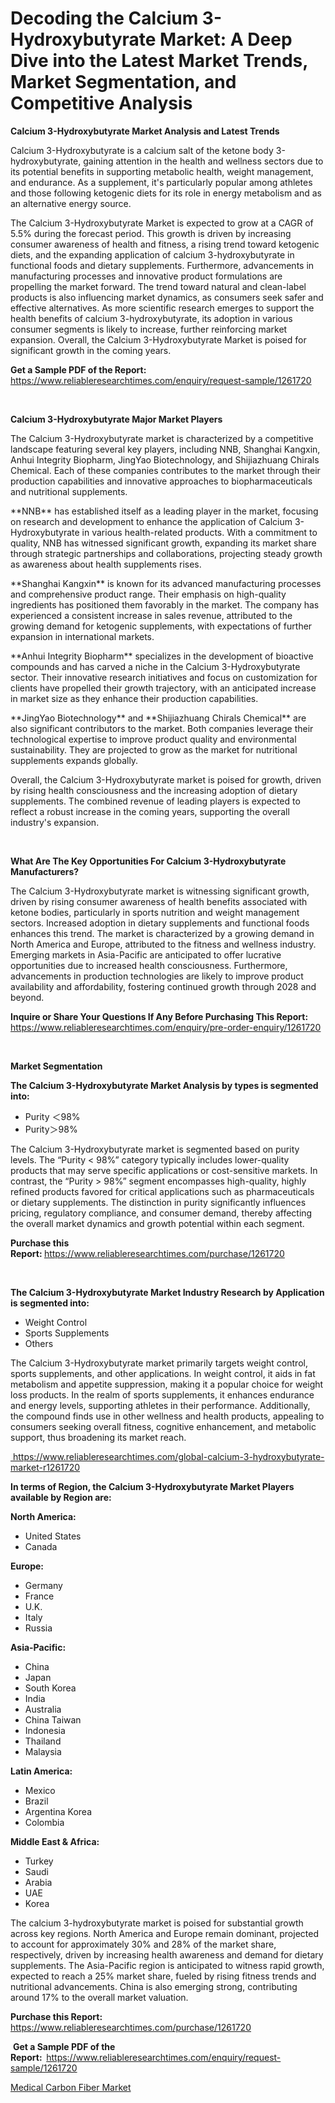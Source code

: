 <p><h1>Decoding the Calcium 3-Hydroxybutyrate Market: A Deep Dive into the Latest Market Trends, Market Segmentation, and Competitive Analysis</h1></p><p><strong>Calcium 3-Hydroxybutyrate Market Analysis and Latest Trends</strong></p>
<p><p>Calcium 3-Hydroxybutyrate is a calcium salt of the ketone body 3-hydroxybutyrate, gaining attention in the health and wellness sectors due to its potential benefits in supporting metabolic health, weight management, and endurance. As a supplement, it's particularly popular among athletes and those following ketogenic diets for its role in energy metabolism and as an alternative energy source.</p><p>The Calcium 3-Hydroxybutyrate Market is expected to grow at a CAGR of 5.5% during the forecast period. This growth is driven by increasing consumer awareness of health and fitness, a rising trend toward ketogenic diets, and the expanding application of calcium 3-hydroxybutyrate in functional foods and dietary supplements. Furthermore, advancements in manufacturing processes and innovative product formulations are propelling the market forward. The trend toward natural and clean-label products is also influencing market dynamics, as consumers seek safer and effective alternatives. As more scientific research emerges to support the health benefits of calcium 3-hydroxybutyrate, its adoption in various consumer segments is likely to increase, further reinforcing market expansion. Overall, the Calcium 3-Hydroxybutyrate Market is poised for significant growth in the coming years.</p></p>
<p><strong>Get a Sample PDF of the Report:&nbsp;</strong> <a href="https://www.reliableresearchtimes.com/enquiry/request-sample/1261720?utm_campaign=1940&utm_medium=2&utm_source=Github&utm_content=ia&utm_term=02022025&utm_id=calcium-3-hydroxybutyrate">https://www.reliableresearchtimes.com/enquiry/request-sample/1261720</a></p>
<p>&nbsp;</p>
<p><strong>Calcium 3-Hydroxybutyrate Major Market Players</strong></p>
<p><p>The Calcium 3-Hydroxybutyrate market is characterized by a competitive landscape featuring several key players, including NNB, Shanghai Kangxin, Anhui Integrity Biopharm, JingYao Biotechnology, and Shijiazhuang Chirals Chemical. Each of these companies contributes to the market through their production capabilities and innovative approaches to biopharmaceuticals and nutritional supplements.</p><p>**NNB** has established itself as a leading player in the market, focusing on research and development to enhance the application of Calcium 3-Hydroxybutyrate in various health-related products. With a commitment to quality, NNB has witnessed significant growth, expanding its market share through strategic partnerships and collaborations, projecting steady growth as awareness about health supplements rises.</p><p>**Shanghai Kangxin** is known for its advanced manufacturing processes and comprehensive product range. Their emphasis on high-quality ingredients has positioned them favorably in the market. The company has experienced a consistent increase in sales revenue, attributed to the growing demand for ketogenic supplements, with expectations of further expansion in international markets.</p><p>**Anhui Integrity Biopharm** specializes in the development of bioactive compounds and has carved a niche in the Calcium 3-Hydroxybutyrate sector. Their innovative research initiatives and focus on customization for clients have propelled their growth trajectory, with an anticipated increase in market size as they enhance their production capabilities.</p><p>**JingYao Biotechnology** and **Shijiazhuang Chirals Chemical** are also significant contributors to the market. Both companies leverage their technological expertise to improve product quality and environmental sustainability. They are projected to grow as the market for nutritional supplements expands globally.</p><p>Overall, the Calcium 3-Hydroxybutyrate market is poised for growth, driven by rising health consciousness and the increasing adoption of dietary supplements. The combined revenue of leading players is expected to reflect a robust increase in the coming years, supporting the overall industry's expansion.</p></p>
<p>&nbsp;</p>
<p><strong>What Are The Key Opportunities For Calcium 3-Hydroxybutyrate Manufacturers?</strong></p>
<p><p>The Calcium 3-Hydroxybutyrate market is witnessing significant growth, driven by rising consumer awareness of health benefits associated with ketone bodies, particularly in sports nutrition and weight management sectors. Increased adoption in dietary supplements and functional foods enhances this trend. The market is characterized by a growing demand in North America and Europe, attributed to the fitness and wellness industry. Emerging markets in Asia-Pacific are anticipated to offer lucrative opportunities due to increased health consciousness. Furthermore, advancements in production technologies are likely to improve product availability and affordability, fostering continued growth through 2028 and beyond.</p></p>
<p><strong>Inquire or Share Your Questions If Any Before Purchasing This Report:</strong> <a href="https://www.reliableresearchtimes.com/enquiry/pre-order-enquiry/1261720?utm_campaign=1940&utm_medium=2&utm_source=Github&utm_content=ia&utm_term=02022025&utm_id=calcium-3-hydroxybutyrate">https://www.reliableresearchtimes.com/enquiry/pre-order-enquiry/1261720</a></p>
<p>&nbsp;</p>
<p><strong>Market Segmentation</strong></p>
<p><strong>The Calcium 3-Hydroxybutyrate Market Analysis by types is segmented into:</strong></p>
<p><ul><li>Purity ＜98%</li><li>Purity＞98%</li></ul></p>
<p><p>The Calcium 3-Hydroxybutyrate market is segmented based on purity levels. The “Purity < 98%” category typically includes lower-quality products that may serve specific applications or cost-sensitive markets. In contrast, the “Purity > 98%” segment encompasses high-quality, highly refined products favored for critical applications such as pharmaceuticals or dietary supplements. The distinction in purity significantly influences pricing, regulatory compliance, and consumer demand, thereby affecting the overall market dynamics and growth potential within each segment.</p></p>
<p><strong>Purchase this Report:&nbsp;</strong><a href="https://www.reliableresearchtimes.com/purchase/1261720?utm_campaign=1940&utm_medium=2&utm_source=Github&utm_content=ia&utm_term=02022025&utm_id=calcium-3-hydroxybutyrate">https://www.reliableresearchtimes.com/purchase/1261720</a></p>
<p>&nbsp;</p>
<p><strong>The Calcium 3-Hydroxybutyrate Market Industry Research by Application is segmented into:</strong></p>
<p><ul><li>Weight Control</li><li>Sports Supplements</li><li>Others</li></ul></p>
<p><p>The Calcium 3-Hydroxybutyrate market primarily targets weight control, sports supplements, and other applications. In weight control, it aids in fat metabolism and appetite suppression, making it a popular choice for weight loss products. In the realm of sports supplements, it enhances endurance and energy levels, supporting athletes in their performance. Additionally, the compound finds use in other wellness and health products, appealing to consumers seeking overall fitness, cognitive enhancement, and metabolic support, thus broadening its market reach.</p></p>
<p><a href="https://www.reliableresearchtimes.com/global-calcium-3-hydroxybutyrate-market-r1261720?utm_campaign=1940&utm_medium=2&utm_source=Github&utm_content=ia&utm_term=02022025&utm_id=calcium-3-hydroxybutyrate">&nbsp;https://www.reliableresearchtimes.com/global-calcium-3-hydroxybutyrate-market-r1261720</a></p>
<p><strong>In terms of Region, the Calcium 3-Hydroxybutyrate Market Players available by Region are:</strong></p>
<p>
    <p> <strong> North America: </strong>
        <ul>
            <li>United States</li>
            <li>Canada</li>
        </ul>
        </p> 
    <p> <strong> Europe: </strong>
        <ul>
            <li>Germany</li>
            <li>France</li>
            <li>U.K.</li>
            <li>Italy</li>
            <li>Russia</li>
        </ul>
        </p> 
    <p> <strong> Asia-Pacific: </strong>
        <ul>
            <li>China</li>
            <li>Japan</li>
            <li>South Korea</li>
            <li>India</li>
            <li>Australia</li>
            <li>China Taiwan</li>
            <li>Indonesia</li>
            <li>Thailand</li>
            <li>Malaysia</li>
        </ul>
        </p> 
    <p> <strong> Latin America: </strong>
        <ul>
            <li>Mexico</li>
            <li>Brazil</li>
            <li>Argentina Korea</li>
            <li>Colombia</li>
        </ul>
        </p> 
    <p> <strong> Middle East & Africa: </strong>
        <ul>
            <li>Turkey</li>
            <li>Saudi</li>
            <li>Arabia</li>
            <li>UAE</li>
            <li>Korea</li>
        </ul>
    </p>
    </p>
<p><p>The calcium 3-hydroxybutyrate market is poised for substantial growth across key regions. North America and Europe remain dominant, projected to account for approximately 30% and 28% of the market share, respectively, driven by increasing health awareness and demand for dietary supplements. The Asia-Pacific region is anticipated to witness rapid growth, expected to reach a 25% market share, fueled by rising fitness trends and nutritional advancements. China is also emerging strong, contributing around 17% to the overall market valuation.</p></p>
<p><strong>Purchase this Report: </strong><a href="https://www.reliableresearchtimes.com/purchase/1261720?utm_campaign=1940&utm_medium=2&utm_source=Github&utm_content=ia&utm_term=02022025&utm_id=calcium-3-hydroxybutyrate">https://www.reliableresearchtimes.com/purchase/1261720</a></p>
<p>&nbsp;<strong>Get a Sample PDF of the Report:&nbsp;&nbsp;</strong><a href="https://www.reliableresearchtimes.com/enquiry/request-sample/1261720?utm_campaign=1940&utm_medium=2&utm_source=Github&utm_content=ia&utm_term=02022025&utm_id=calcium-3-hydroxybutyrate">https://www.reliableresearchtimes.com/enquiry/request-sample/1261720</a></p>
<p><strong></strong></p>
<p><p><a href="https://github.com/hgf64gh/Market-Research-Report-List-1/blob/main/medical-carbon-fiber-market.md?utm_campaign=1940&utm_medium=2&utm_source=Github&utm_content=ia&utm_term=02022025&utm_id=calcium-3-hydroxybutyrate">Medical Carbon Fiber Market</a></p></p>